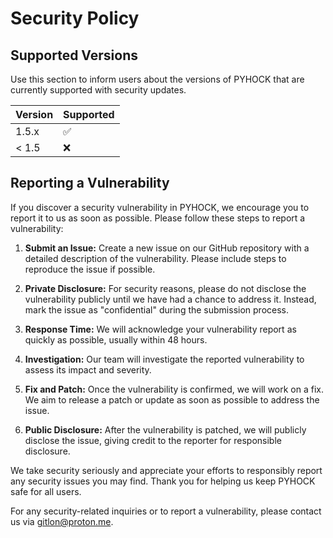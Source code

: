 # Security Policy

## Supported Versions

Use this section to inform users about the versions of PYHOCK that are currently supported with security updates.

| Version | Supported          |
| ------- | ------------------ |
| 1.5.x   | :white_check_mark: |
| < 1.5   | :x:                |

## Reporting a Vulnerability

If you discover a security vulnerability in PYHOCK, we encourage you to report it to us as soon as possible. Please follow these steps to report a vulnerability:

1. **Submit an Issue:** Create a new issue on our GitHub repository with a detailed description of the vulnerability. Please include steps to reproduce the issue if possible.

2. **Private Disclosure:** For security reasons, please do not disclose the vulnerability publicly until we have had a chance to address it. Instead, mark the issue as "confidential" during the submission process.

3. **Response Time:** We will acknowledge your vulnerability report as quickly as possible, usually within 48 hours.

4. **Investigation:** Our team will investigate the reported vulnerability to assess its impact and severity.

5. **Fix and Patch:** Once the vulnerability is confirmed, we will work on a fix. We aim to release a patch or update as soon as possible to address the issue.

6. **Public Disclosure:** After the vulnerability is patched, we will publicly disclose the issue, giving credit to the reporter for responsible disclosure.

We take security seriously and appreciate your efforts to responsibly report any security issues you may find. Thank you for helping us keep PYHOCK safe for all users.

For any security-related inquiries or to report a vulnerability, please contact us via [gitlon@proton.me](mailto:gitlon@proton.me).
